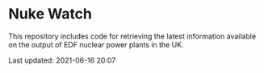 # Nuke Watch

This repository includes code for retrieving the latest information available on the output of EDF nuclear power plants in the UK.

Last updated: 2021-06-16 20:07